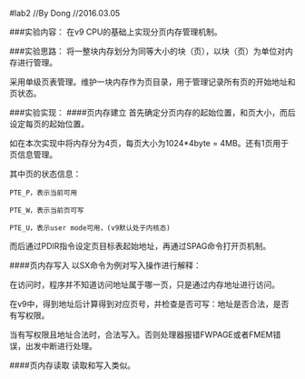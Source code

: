#lab2
//By Dong
//2016.03.05

###实验内容：
在v9 CPU的基础上实现分页内存管理机制。

###实验思路：
将一整块内存划分为同等大小的块（页），以块（页）为单位对内存进行管理。

采用单级页表管理。维护一块内存作为页目录，用于管理记录所有页的开始地址和页状态。

###实验实现：
####页内存建立
首先确定分页内存的起始位置，和页大小，而后设定每页的起始位置。

如在本次实现中将内存分为4页，每页大小为1024*4byte = 4MB。还有1页用于页信息管理。

其中页的状态信息：

	PTE_P，表示当前可用

	PTE_W，表示当前页可写

	PTE_U，表示user mode可用，(v9默认处于内核态)

而后通过PDIR指令设定页目标表起始地址，再通过SPAG命令打开页机制。


####页内存写入
以SX命令为例对写入操作进行解释：

在访问时，程序并不知道访问地址属于哪一页，只是通过内存地址进行访问。

在v9中，得到地址后计算得到对应页号，并检查是否可写：地址是否合法，是否有写权限。

当有写权限且地址合法时，合法写入。否则处理器报错FWPAGE或者FMEM错误，出发中断进行处理。

####页内存读取
读取和写入类似。

